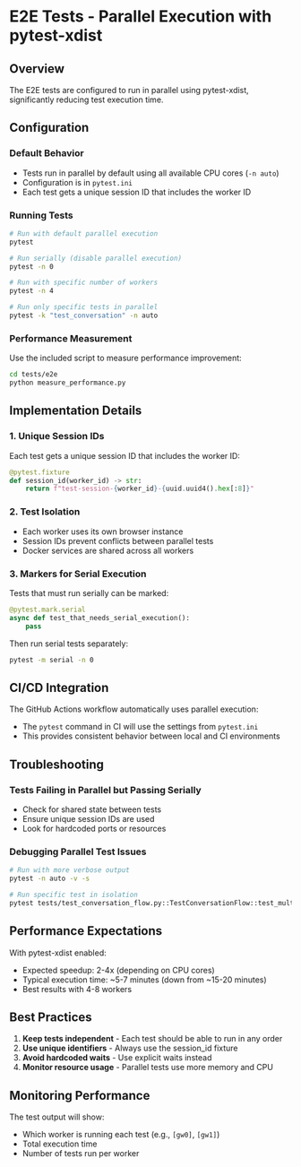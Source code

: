# E2E Tests - Parallel Execution with pytest-xdist

## Overview
The E2E tests are configured to run in parallel using pytest-xdist, significantly reducing test execution time.

## Configuration

### Default Behavior
- Tests run in parallel by default using all available CPU cores (`-n auto`)
- Configuration is in `pytest.ini`
- Each test gets a unique session ID that includes the worker ID

### Running Tests

```bash
# Run with default parallel execution
pytest

# Run serially (disable parallel execution)
pytest -n 0

# Run with specific number of workers
pytest -n 4

# Run only specific tests in parallel
pytest -k "test_conversation" -n auto
```

### Performance Measurement

Use the included script to measure performance improvement:

```bash
cd tests/e2e
python measure_performance.py
```

## Implementation Details

### 1. Unique Session IDs
Each test gets a unique session ID that includes the worker ID:
```python
@pytest.fixture
def session_id(worker_id) -> str:
    return f"test-session-{worker_id}-{uuid.uuid4().hex[:8]}"
```

### 2. Test Isolation
- Each worker uses its own browser instance
- Session IDs prevent conflicts between parallel tests
- Docker services are shared across all workers

### 3. Markers for Serial Execution
Tests that must run serially can be marked:
```python
@pytest.mark.serial
async def test_that_needs_serial_execution():
    pass
```

Then run serial tests separately:
```bash
pytest -m serial -n 0
```

## CI/CD Integration

The GitHub Actions workflow automatically uses parallel execution:
- The `pytest` command in CI will use the settings from `pytest.ini`
- This provides consistent behavior between local and CI environments

## Troubleshooting

### Tests Failing in Parallel but Passing Serially
- Check for shared state between tests
- Ensure unique session IDs are used
- Look for hardcoded ports or resources

### Debugging Parallel Test Issues
```bash
# Run with more verbose output
pytest -n auto -v -s

# Run specific test in isolation
pytest tests/test_conversation_flow.py::TestConversationFlow::test_multi_turn_conversation -n 0
```

## Performance Expectations

With pytest-xdist enabled:
- Expected speedup: 2-4x (depending on CPU cores)
- Typical execution time: ~5-7 minutes (down from ~15-20 minutes)
- Best results with 4-8 workers

## Best Practices

1. **Keep tests independent** - Each test should be able to run in any order
2. **Use unique identifiers** - Always use the session_id fixture
3. **Avoid hardcoded waits** - Use explicit waits instead
4. **Monitor resource usage** - Parallel tests use more memory and CPU

## Monitoring Performance

The test output will show:
- Which worker is running each test (e.g., `[gw0]`, `[gw1]`)
- Total execution time
- Number of tests run per worker
